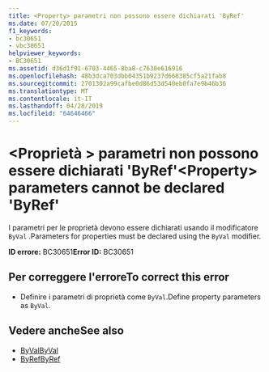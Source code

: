 ```yaml
---
title: <Property> parametri non possono essere dichiarati 'ByRef'
ms.date: 07/20/2015
f1_keywords:
- bc30651
- vbc30651
helpviewer_keywords:
- BC30651
ms.assetid: d36d1f91-6703-4465-8ba8-c7630e616916
ms.openlocfilehash: 48b3dca703dbb04351b9237d668385cf5a21fab8
ms.sourcegitcommit: 2701302a99cafbe0d86d53d540eb0fa7e9b46b36
ms.translationtype: MT
ms.contentlocale: it-IT
ms.lasthandoff: 04/28/2019
ms.locfileid: "64646466"
---
```

# <a name="property-parameters-cannot-be-declared-byref"></a><span data-ttu-id="b4bd9-102">\<Proprietà > parametri non possono essere dichiarati 'ByRef'</span><span class="sxs-lookup"><span data-stu-id="b4bd9-102">\<Property> parameters cannot be declared 'ByRef'</span></span>
<span data-ttu-id="b4bd9-103">I parametri per le proprietà devono essere dichiarati usando il modificatore `ByVal` .</span><span class="sxs-lookup"><span data-stu-id="b4bd9-103">Parameters for properties must be declared using the `ByVal` modifier.</span></span>  
  
 <span data-ttu-id="b4bd9-104">**ID errore:** BC30651</span><span class="sxs-lookup"><span data-stu-id="b4bd9-104">**Error ID:** BC30651</span></span>  
  
## <a name="to-correct-this-error"></a><span data-ttu-id="b4bd9-105">Per correggere l'errore</span><span class="sxs-lookup"><span data-stu-id="b4bd9-105">To correct this error</span></span>  
  
- <span data-ttu-id="b4bd9-106">Definire i parametri di proprietà come `ByVal`.</span><span class="sxs-lookup"><span data-stu-id="b4bd9-106">Define property parameters as `ByVal`.</span></span>  
  
## <a name="see-also"></a><span data-ttu-id="b4bd9-107">Vedere anche</span><span class="sxs-lookup"><span data-stu-id="b4bd9-107">See also</span></span>

- [<span data-ttu-id="b4bd9-108">ByVal</span><span class="sxs-lookup"><span data-stu-id="b4bd9-108">ByVal</span></span>](../../visual-basic/language-reference/modifiers/byval.md)
- [<span data-ttu-id="b4bd9-109">ByRef</span><span class="sxs-lookup"><span data-stu-id="b4bd9-109">ByRef</span></span>](../../visual-basic/language-reference/modifiers/byref.md)
